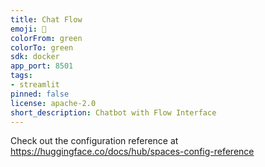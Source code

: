 ```yaml
---
title: Chat Flow
emoji: 🍃
colorFrom: green
colorTo: green
sdk: docker
app_port: 8501
tags:
- streamlit
pinned: false
license: apache-2.0
short_description: Chatbot with Flow Interface
---
```


Check out the configuration reference at https://huggingface.co/docs/hub/spaces-config-reference
